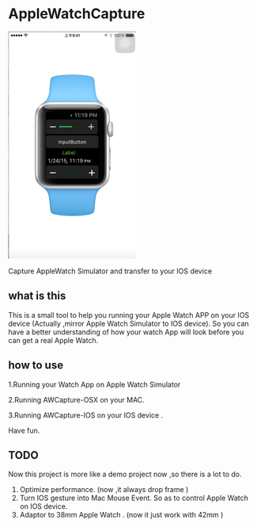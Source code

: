 # AppleWatchCapture

[![](screenshot1.png)](https://github.com/nangege/AppleWatchCapture/blob/master/watch.mov?raw=true)

Capture AppleWatch Simulator  and transfer to your IOS device

##  what is this
This is a small tool to help you running your Apple Watch  APP  on your IOS device (Actually ,mirror Apple Watch Simulator to IOS device). So you can have a better understanding of how your watch App will look before you can get a real Apple Watch.

## how to use

1.Running your Watch App on Apple Watch Simulator

2.Running AWCapture-OSX on your MAC.

3.Running AWCapture-IOS  on your IOS device .

Have fun.

## TODO

Now this project is more like a demo project now ,so there is a lot to do.

1. Optimize performance. (now ,it always drop frame )
2. Turn IOS gesture into Mac Mouse Event. So as to control Apple Watch on IOS device.
3. Adaptor to 38mm Apple Watch . (now it just work with 42mm )




